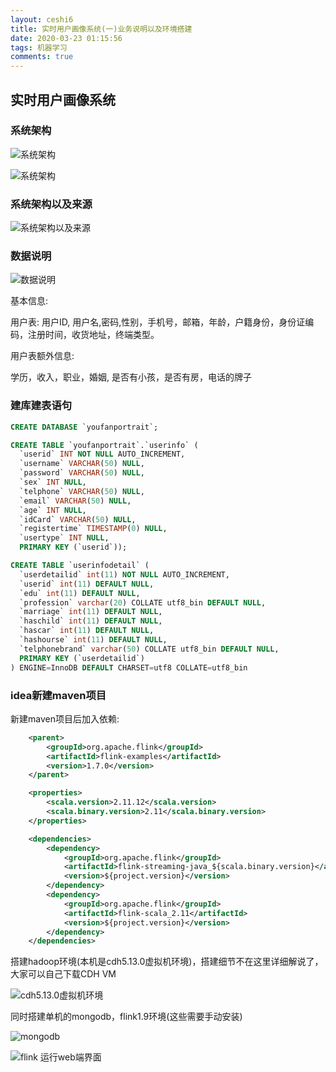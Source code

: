 ```yaml
---
layout: ceshi6
title: 实时用户画像系统(一)业务说明以及环境搭建
date: 2020-03-23 01:15:56
tags: 机器学习
comments: true
---
```

## 实时用户画像系统

### 系统架构

![系统架构](1584897466155.png)

![系统架构](1584897595841.png)

<!-- more -->

### 系统架构以及来源

![系统架构以及来源](1584897673317.png)

### 数据说明

![数据说明](1584897722504.png)

基本信息:

用户表: 用户ID, 用户名,密码,性别，手机号，邮箱，年龄，户籍身份，身份证编码，注册时间，收货地址，终端类型。

用户表额外信息:

学历，收入，职业，婚姻, 是否有小孩，是否有房，电话的牌子

### 建库建表语句

```sql
CREATE DATABASE `youfanportrait`;

CREATE TABLE `youfanportrait`.`userinfo` (
  `userid` INT NOT NULL AUTO_INCREMENT,
  `username` VARCHAR(50) NULL,
  `password` VARCHAR(50) NULL,
  `sex` INT NULL,
  `telphone` VARCHAR(50) NULL,
  `email` VARCHAR(50) NULL,
  `age` INT NULL,
  `idCard` VARCHAR(50) NULL,
  `registertime` TIMESTAMP(0) NULL,
  `usertype` INT NULL,
  PRIMARY KEY (`userid`));

CREATE TABLE `userinfodetail` (
  `userdetailid` int(11) NOT NULL AUTO_INCREMENT,
  `userid` int(11) DEFAULT NULL,
  `edu` int(11) DEFAULT NULL,
  `profession` varchar(20) COLLATE utf8_bin DEFAULT NULL,
  `marriage` int(11) DEFAULT NULL,
  `haschild` int(11) DEFAULT NULL,
  `hascar` int(11) DEFAULT NULL,
  `hashourse` int(11) DEFAULT NULL,
  `telphonebrand` varchar(50) COLLATE utf8_bin DEFAULT NULL,
  PRIMARY KEY (`userdetailid`)
) ENGINE=InnoDB DEFAULT CHARSET=utf8 COLLATE=utf8_bin
```

### idea新建maven项目

新建maven项目后加入依赖:

```xml
    <parent>
        <groupId>org.apache.flink</groupId>
        <artifactId>flink-examples</artifactId>
        <version>1.7.0</version>
    </parent>

    <properties>
        <scala.version>2.11.12</scala.version>
        <scala.binary.version>2.11</scala.binary.version>
    </properties>

    <dependencies>
        <dependency>
            <groupId>org.apache.flink</groupId>
            <artifactId>flink-streaming-java_${scala.binary.version}</artifactId>
            <version>${project.version}</version>
        </dependency>
        <dependency>
            <groupId>org.apache.flink</groupId>
            <artifactId>flink-scala_2.11</artifactId>
            <version>${project.version}</version>
        </dependency>
    </dependencies>
```

搭建hadoop环境(本机是cdh5.13.0虚拟机环境)，搭建细节不在这里详细解说了，大家可以自己下载CDH VM

![cdh5.13.0虚拟机环境](1585107206803.png)

同时搭建单机的mongodb，flink1.9环境(这些需要手动安装)

![mongodb](1585107353216.png)

![flink 运行web端界面](1585107602547.png)